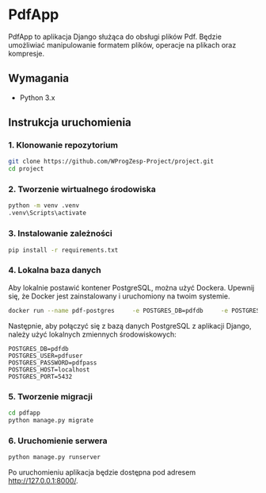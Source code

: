 # PdfApp

PdfApp to aplikacja Django służąca do obsługi plików Pdf. Będzie umożliwiać manipulowanie formatem plików, operacje na plikach oraz kompresje.

## Wymagania

- Python 3.x

## Instrukcja uruchomienia

### 1. Klonowanie repozytorium

```bash
git clone https://github.com/WProgZesp-Project/project.git
cd project
```
### 2. Tworzenie wirtualnego środowiska

```bash
python -m venv .venv
.venv\Scripts\activate
```

### 3. Instalowanie zależności

```bash
pip install -r requirements.txt
```

### 4. Lokalna baza danych
Aby lokalnie postawić kontener PostgreSQL, można użyć Dockera. Upewnij się, że Docker jest zainstalowany i uruchomiony na twoim systemie.
```bash
docker run --name pdf-postgres     -e POSTGRES_DB=pdfdb     -e POSTGRES_USER=pdfuser     -e POSTGRES_PASSWORD=pdfpass     -p 5432:5432     -d postgres:14
```
Następnie, aby połączyć się z bazą danych PostgreSQL z aplikacji Django, należy użyć lokalnych zmiennych środowiskowych:
```
POSTGRES_DB=pdfdb
POSTGRES_USER=pdfuser
POSTGRES_PASSWORD=pdfpass
POSTGRES_HOST=localhost
POSTGRES_PORT=5432
```

### 5. Tworzenie migracji

```bash
cd pdfapp
python manage.py migrate
```

### 6. Uruchomienie serwera
```bash
python manage.py runserver
```

Po uruchomieniu aplikacja będzie dostępna pod adresem http://127.0.0.1:8000/.
